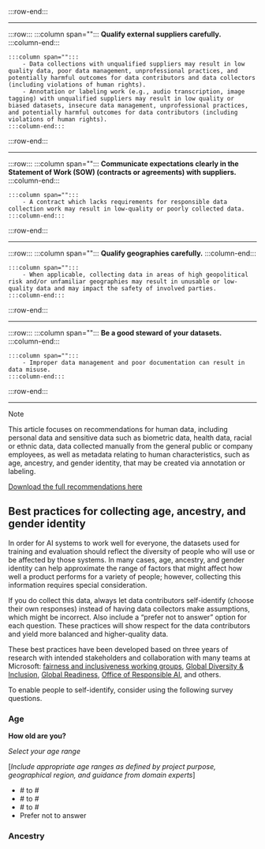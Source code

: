 :::row-end:::

-----

:::row:::
    :::column span="":::
        **Qualify external suppliers carefully.**     
    :::column-end:::

    :::column span="":::
        - Data collections with unqualified suppliers may result in low quality data, poor data management, unprofessional practices, and potentially harmful outcomes for data contributors and data collectors (including violations of human rights).
        - Annotation or labeling work (e.g., audio transcription, image tagging) with unqualified suppliers may result in low quality or biased datasets, insecure data management, unprofessional practices, and potentially harmful outcomes for data contributors (including violations of human rights).
    :::column-end:::

:::row-end:::

-----

:::row:::
    :::column span="":::
        **Communicate expectations clearly in the Statement of Work (SOW) (contracts or agreements) with suppliers.**
    :::column-end:::

    :::column span="":::
        - A contract which lacks requirements for responsible data collection work may result in low-quality or poorly collected data.     
    :::column-end:::

:::row-end:::

-----

:::row:::
    :::column span="":::
        **Qualify geographies carefully.** 
    :::column-end:::

    :::column span="":::
        - When applicable, collecting data in areas of high geopolitical risk and/or unfamiliar geographies may result in unusable or low-quality data and may impact the safety of involved parties.
    :::column-end:::

:::row-end:::

-----

:::row:::
    :::column span="":::
        **Be a good steward of your datasets.**
    :::column-end:::

    :::column span="":::
        - Improper data management and poor documentation can result in data misuse.
    :::column-end:::

:::row-end:::

-----


>[!NOTE]
>This article focuses on recommendations for human data, including personal data and sensitive data such as biometric data, health data, racial or ethnic data, data collected manually from the general public or company employees, as well as metadata relating to human characteristics, such as age, ancestry, and gender identity, that may be created via annotation or labeling. 

[Download the full recommendations here](https://bit.ly/3FK8m8A)



## Best practices for collecting age, ancestry, and gender identity

In order for AI systems to work well for everyone, the datasets used for training and evaluation should reflect the diversity of people who will use or be affected by those systems. In many cases, age, ancestry, and gender identity can help approximate the range of factors that might affect how well a product performs for a variety of people; however, collecting this information requires special consideration.

If you do collect this data, always let data contributors self-identify (choose their own responses) instead of having data collectors make assumptions, which might be incorrect. Also include a “prefer not to answer” option for each question. These practices will show respect for the data contributors and yield more balanced and higher-quality data. 
 
These best practices have been developed based on three years of research with intended stakeholders and collaboration with many teams at Microsoft: [fairness and inclusiveness working groups](https://www.microsoft.com/ai/our-approach?activetab=pivot1:primaryr5), [Global Diversity & Inclusion](https://www.microsoft.com/diversity/default.aspx), [Global Readiness](https://www.microsoft.com/security/blog/2014/09/29/microsoft-global-readiness-diverse-cultures-multiple-languages-one-world/), [Office of Responsible AI](https://www.microsoft.com/ai/responsible-ai?activetab=pivot1:primaryr6), and others.   

To enable people to self-identify, consider using the following survey questions. 

### Age

**How old are you?**

*Select your age range*

[*Include appropriate age ranges as defined by project purpose, geographical region, and guidance from domain experts*]

- \# to # 
- \# to # 
- \# to # 
- Prefer not to answer


### Ancestry
